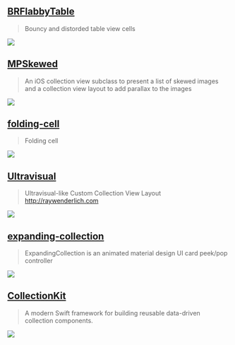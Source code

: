 [BRFlabbyTable](https://github.com/brocoo/BRFlabbyTable)
--
> Bouncy and distorded table view cells

![](https://camo.githubusercontent.com/be91b8bb8106725590a370646997ba1a83d7d387/687474703a2f2f692e696d6775722e636f6d2f466c3930724c6d2e706e67)

[MPSkewed](https://github.com/MP0w/MPSkewed)
--
> An iOS collection view subclass to present a list of skewed images and a collection view layout to add parallax to the images

![](https://github.com/MP0w/MPSkewed/raw/master/img/inaction2.gif)

[folding-cell](https://github.com/Ramotion/folding-cell)
--
> Folding cell

![](https://github.com/Ramotion/folding-cell/raw/master/Screenshots/folding-cell.gif)

[Ultravisual](https://github.com/micpringle/Ultravisual)
--
> Ultravisual-like Custom Collection View Layout http://raywenderlich.com

![](https://camo.githubusercontent.com/973a59211075b387f5225e4260f43b942c2fd052/68747470733a2f2f692e76696d656f63646e2e636f6d2f766964656f2f3531313836393936312e6a70673f6d773d393630266d683d373230)

## [expanding-collection](https://github.com/Ramotion/expanding-collection)
> ExpandingCollection is an animated material design UI card peek/pop controller

![](https://github.com/Ramotion/expanding-collection/raw/master/preview.gif)

## [CollectionKit](https://github.com/SoySauceLab/CollectionKit)
> A modern Swift framework for building reusable data-driven collection components.

![](https://camo.githubusercontent.com/65365a025b94c54a78983f568f2466239356ce5f/687474703a2f2f6c6b7a68616f2e636f6d2f7075626c69632f706f7374732f636f6c6c656374696f6e4b69742f65646765536872696e6b2e676966)
